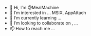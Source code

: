 - 👋 Hi, I’m @MealMachine
- 👀 I’m interested in ... MSIX, AppAttach
- 🌱 I’m currently learning ... 
- 💞️ I’m looking to collaborate on , ...
- 📫 How to reach me ...

<!---
MealMachine/MealMachine is a ✨ special ✨ repository because its `README.md` (this file) appears on your GitHub profile.
You can click the Preview link to take a look at your changes.
--->
